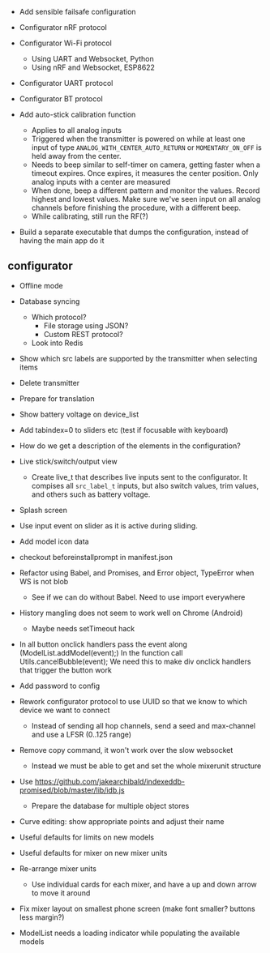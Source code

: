 - Add sensible failsafe configuration

- Configurator nRF protocol
- Configurator Wi-Fi protocol
  - Using UART and Websocket, Python
  - Using nRF and Websocket, ESP8622
- Configurator UART protocol
- Configurator BT protocol

- Add auto-stick calibration function
    - Applies to all analog inputs
    - Triggered when the transmitter is powered on while at least one input
      of type `ANALOG_WITH_CENTER_AUTO_RETURN` or `MOMENTARY_ON_OFF` is
      held away from the center.
    - Needs to beep similar to self-timer on camera, getting faster when a
      timeout expires. Once expires, it measures the center position.
      Only analog inputs with a center are measured
    - When done, beep a different pattern and monitor the values. Record highest
      and lowest values. Make sure we've seen input on all analog channels
      before finishing the procedure, with a different beep.
    - While calibrating, still run the RF(?)


- Build a separate executable that dumps the configuration, instead of having
  the main app do it

## configurator
- Offline mode

- Database syncing
  - Which protocol?
    - File storage using JSON?
    - Custom REST protocol?
  - Look into Redis

- Show which src labels are supported by the transmitter when selecting items

- Delete transmitter

- Prepare for translation

- Show battery voltage on device_list

- Add tabindex=0 to sliders etc (test if focusable with keyboard)

- How do we get a description of the elements in the configuration?

- Live stick/switch/output view
  - Create live_t that describes live inputs sent to the configurator. It compises
    all `src_label_t` inputs, but also switch values, trim values, and others
    such as battery voltage.

- Splash screen

- Use input event on slider as it is active during sliding.

- Add model icon data

- checkout beforeinstallprompt in manifest.json

- Refactor using Babel, and Promises, and Error object, TypeError when WS is not blob
  - See if we can do without Babel. Need to use import everywhere

- History mangling does not seem to work well on Chrome (Android)
  - Maybe needs setTimeout hack

- In all button onclick handlers pass the event along (ModelList.addModel(event);)
  In the function call Utils.cancelBubble(event);
  We need this to make div onclick handlers that trigger the button work



- Add password to config
- Rework configurator protocol to use UUID so that we know to which device
  we want to connect
  - Instead of sending all hop channels, send a seed and max-channel and use
    a LFSR (0..125 range)
- Remove copy command, it won't work over the slow websocket
  - Instead we must be able to get and set the whole mixerunit structure

- Use https://github.com/jakearchibald/indexeddb-promised/blob/master/lib/idb.js
  - Prepare the database for multiple object stores

- Curve editing: show appropriate points and adjust their name

- Useful defaults for limits on new models
- Useful defaults for mixer on new mixer units
- Re-arrange mixer units
  - Use individual cards for each mixer, and have a up and down arrow to
    move it around
- Fix mixer layout on smallest phone screen (make font smaller? buttons less margin?)

- ModelList needs a loading indicator while populating the available models
